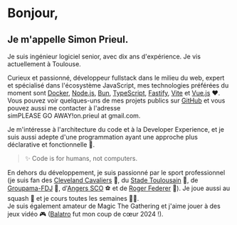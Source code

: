 # Bonjour,

## Je m'appelle Simon Prieul.

Je suis ingénieur logiciel senior, avec dix ans d'expérience.
Je vis actuellement à Toulouse.

Curieux et passionné, développeur fullstack dans le milieu du web, expert et spécialisé dans l'écosystème JavaScript, 
mes technologies préférées du moment sont [Docker](https://www.docker.com), [Node.js](https://nodejs.org), [Bun](https://bun.sh), [TypeScript](https://www.typescriptlang.org), [Fastify](https://fastify.dev), [Vite](https://vitejs.dev) et [Vue.js](https://vuejs.org) ❤️. \
Vous pouvez voir quelques-uns de mes projets publics sur [GitHub](https://github.com/Prieul-Simon) et vous pouvez aussi me contacter à l'adresse <span class="contact">sim<!-- sdfjsdhfkjypcs --><span class="block-spam" aria-hidden="true">PLEASE&nbsp;GO&nbsp;AWAY!</span>on.prieul&nbsp;a<!-- sdfjsdhfkjypcs -->t&nbsp;gm<!-- sdfjsdhfkjypcs -->ail.com</span>.

Je m'intéresse à l'architecture du code et à la Developer Experience, et je suis aussi adepte d'une programmation ayant une approche plus déclarative et fonctionnelle 🚀.
> ✨ Code is for humans, not computers.

En dehors du développement, je suis passionné par le sport professionnel (je suis fan des [Cleveland Cavaliers](https://www.nba.com/cavaliers) 🏀, du [Stade Toulousain](https://www.stadetoulousain.fr) 🏉, de [Groupama-FDJ](https://www.equipecycliste-groupama-fdj.fr) 🚴, d'[Angers SCO](https://angers-sco.fr) ⚽ et de [Roger Federer](https://www.youtube.com/watch?v=B0HbctxYnvU) 🎾). Je joue aussi au squash 🥍 et je cours toutes les semaines 🏃‍♂️. \
Je suis également amateur de Magic The Gathering et j'aime jouer à des jeux vidéo 🎮 (<a href="https://playbalatro.com" target="_blank">Balatro</a> fut mon coup de cœur 2024&nbsp;!).
